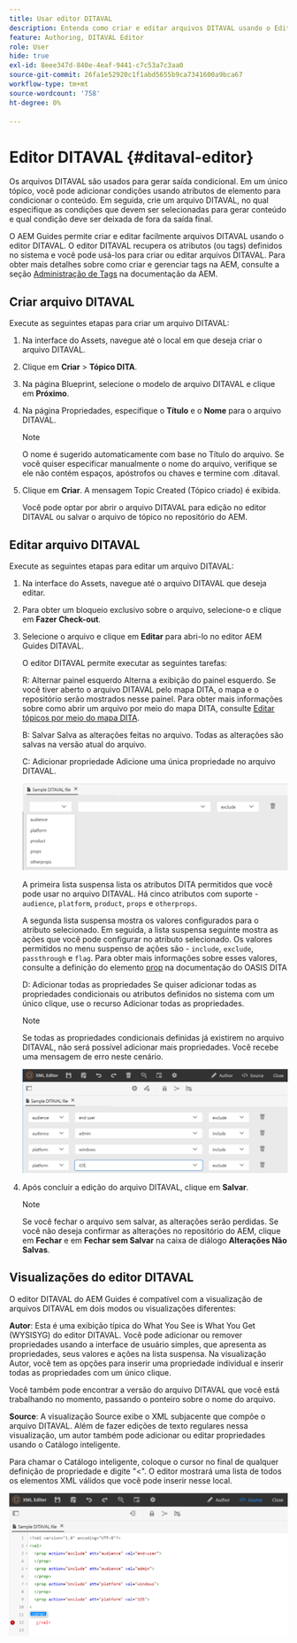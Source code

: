 ```yaml
---
title: Usar editor DITAVAL
description: Entenda como criar e editar arquivos DITAVAL usando o Editor DIVATAL no AEM Guides. Saber como o editor DITAVAL oferece suporte a arquivos DITAVAL em visualizações de autor e origem.
feature: Authoring, DITAVAL Editor
role: User
hide: true
exl-id: 8eee347d-840e-4eaf-9441-c7c53a7c3aa0
source-git-commit: 26fa1e52920c1f1abd5655b9ca7341600a9bca67
workflow-type: tm+mt
source-wordcount: '758'
ht-degree: 0%

---
```


# Editor DITAVAL {#ditaval-editor}

Os arquivos DITAVAL são usados para gerar saída condicional. Em um único tópico, você pode adicionar condições usando atributos de elemento para condicionar o conteúdo. Em seguida, crie um arquivo DITAVAL, no qual especifique as condições que devem ser selecionadas para gerar conteúdo e qual condição deve ser deixada de fora da saída final.

O AEM Guides permite criar e editar facilmente arquivos DITAVAL usando o editor DITAVAL. O editor DITAVAL recupera os atributos \(ou tags\) definidos no sistema e você pode usá-los para criar ou editar arquivos DITAVAL. Para obter mais detalhes sobre como criar e gerenciar tags na AEM, consulte a seção [Administração de Tags](https://experienceleague.adobe.com/docs/experience-manager-cloud-service/sites/authoring/features/tags.html?lang=pt-BR) na documentação da AEM.

## Criar arquivo DITAVAL

Execute as seguintes etapas para criar um arquivo DITAVAL:

1. Na interface do Assets, navegue até o local em que deseja criar o arquivo DITAVAL.

1. Clique em **Criar** \> **Tópico DITA**.

1. Na página Blueprint, selecione o modelo de arquivo DITAVAL e clique em **Próximo**.

1. Na página Propriedades, especifique o **Título** e o **Nome** para o arquivo DITAVAL.

   >[!NOTE]
   >
   > O nome é sugerido automaticamente com base no Título do arquivo. Se você quiser especificar manualmente o nome do arquivo, verifique se ele não contém espaços, apóstrofos ou chaves e termine com .ditaval.

1. Clique em **Criar**. A mensagem Topic Created (Tópico criado) é exibida.

   Você pode optar por abrir o arquivo DITAVAL para edição no editor DITAVAL ou salvar o arquivo de tópico no repositório do AEM.


## Editar arquivo DITAVAL

Execute as seguintes etapas para editar um arquivo DITAVAL:

1. Na interface do Assets, navegue até o arquivo DITAVAL que deseja editar.

1. Para obter um bloqueio exclusivo sobre o arquivo, selecione-o e clique em **Fazer Check-out**.

1. Selecione o arquivo e clique em **Editar** para abri-lo no editor AEM Guides DITAVAL.

   O editor DITAVAL permite executar as seguintes tarefas:

   R: Alternar painel esquerdo
Alterna a exibição do painel esquerdo. Se você tiver aberto o arquivo DITAVAL pelo mapa DITA, o mapa e o repositório serão mostrados nesse painel. Para obter mais informações sobre como abrir um arquivo por meio do mapa DITA, consulte [Editar tópicos por meio do mapa DITA](map-editor-advanced-map-editor.md#id17ACJ0F0FHS).

   B: Salvar
Salva as alterações feitas no arquivo. Todas as alterações são salvas na versão atual do arquivo.

   C: Adicionar propriedade
Adicione uma única propriedade no arquivo DITAVAL.

   ![](images/ditaval-editor-props.png)

   A primeira lista suspensa lista os atributos DITA permitidos que você pode usar no arquivo DITAVAL. Há cinco atributos com suporte - `audience`, `platform`, `product`, `props` e `otherprops`.

   A segunda lista suspensa mostra os valores configurados para o atributo selecionado. Em seguida, a lista suspensa seguinte mostra as ações que você pode configurar no atributo selecionado. Os valores permitidos no menu suspenso de ações são - `include`, `exclude`, `passthrough` e `flag`. Para obter mais informações sobre esses valores, consulte a definição do elemento [prop](http://docs.oasis-open.org/dita/dita/v1.3/errata01/os/complete/part3-all-inclusive/langRef/ditaval/ditaval-prop.html#ditaval-prop) na documentação do OASIS DITA

   D: Adicionar todas as propriedades
Se quiser adicionar todas as propriedades condicionais ou atributos definidos no sistema com um único clique, use o recurso Adicionar todas as propriedades.

   >[!NOTE]
   >
   > Se todas as propriedades condicionais definidas já existirem no arquivo DITAVAL, não será possível adicionar mais propriedades. Você recebe uma mensagem de erro neste cenário.

   ![](images/ditaval-all-props.png)

1. Após concluir a edição do arquivo DITAVAL, clique em **Salvar**.

   >[!NOTE]
   >
   > Se você fechar o arquivo sem salvar, as alterações serão perdidas. Se você não deseja confirmar as alterações no repositório do AEM, clique em **Fechar** e em **Fechar sem Salvar** na caixa de diálogo **Alterações Não Salvas**.


## Visualizações do editor DITAVAL

O editor DITAVAL do AEM Guides é compatível com a visualização de arquivos DITAVAL em dois modos ou visualizações diferentes:

**Autor**:   Esta é uma exibição típica do What You See is What You Get \(WYSISYG\) do editor DITAVAL. Você pode adicionar ou remover propriedades usando a interface de usuário simples, que apresenta as propriedades, seus valores e ações na lista suspensa. Na visualização Autor, você tem as opções para inserir uma propriedade individual e inserir todas as propriedades com um único clique.

Você também pode encontrar a versão do arquivo DITAVAL que você está trabalhando no momento, passando o ponteiro sobre o nome do arquivo.

**Source**:   A visualização Source exibe o XML subjacente que compõe o arquivo DITAVAL. Além de fazer edições de texto regulares nessa visualização, um autor também pode adicionar ou editar propriedades usando o Catálogo inteligente.

Para chamar o Catálogo inteligente, coloque o cursor no final de qualquer definição de propriedade e digite &quot;&lt;&quot;. O editor mostrará uma lista de todos os elementos XML válidos que você pode inserir nesse local.

![](images/ditaval-source-view.png)
